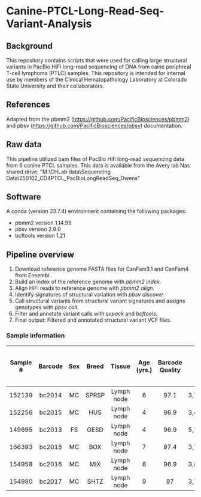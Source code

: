 # Canine-PTCL-Long-Read-Seq-Variant-Analysis
## Background
This repository contains scripts that were used for calling large structural variants in PacBio HiFi long-read sequencing of DNA from caine periphreal T-cell lymphoma (PTLC) samples. This repository is intended for internal use by members of the Clinical Hematopathology Laboratory at Colorado State University and their collaborators. 
## References
Adapted from the pbmm2 (https://github.com/PacificBiosciences/pbmm2) and pbsv (https://github.com/PacificBiosciences/pbsv) documentation.
## Raw data
This pipeline utilized bam files of PacBio Hifi long-read sequencing data from 6 canine PTCL samples. This data is available from the Avery lab Nas shared drive:
"M:\CHLab data\Sequencing Data\250102_CD4PTCL_PacBioLongReadSeq_Owens"
## Software
A conda (version 23.7.4) environment containing the following packages:
* pbmm2 version 1.14.99
* pbsv version 2.9.0
* bcftools version 1.21
## Pipeline overview
1. Download reference genome FASTA files for CanFam3.1 and CanFam4 from Ensembl.
2. Build an index of the reference genome with *pbmm2 index*.
3. Align HiFi reads to reference genome with *pbmm2 align*.
4. Identify signatures of structural variation with *pbsv discover*.
5. Call structural variants from structural variant signatures and assigns genotypes with *pbsv call*.
6. Filter and annotate variant calls with *svpack* and *bcftools*.
7. Final output: Filtered and annotated structural variant VCF files.
### Sample information
| **Sample #**| **Barcode** | **Sex**| **Breed** | **Tissue** | **Age (yrs.)**| **Barcode Quality**| **HiFi Reads** | **HiFi Yield (GB)**| **HiFi Read Length (mean, bp)** | **HiFi Read Quality (median, QV)**|
|:-----------:|:-----------:|:------:|:---------:|:----------:|:-------------:|:------------------:|:--------------:|:------------------:|:-------------------------------:|:---------------------------------:|
| 152139      | bc2014      | MC     | SPRSP     | Lymph node | 6             | 97.1               | 3,735,101      | 28.0               | 7,507                           | Q37                               |
| 152256      | bc2015      | MC     | HUS       | Lymph node | 4             | 96.9               | 3,474,221      | 23.1               | 6,660                           | Q38                               |
| 149695      | bc2013      | FS     | OESD      | Lymph node | 4             | 96.9               | 5,733,070      | 32.2               | 5,614                           | Q40                               |
| 166393      | bc2018      | MC     | BOX       | Lymph node | 7             | 97.4               | 3,766,001      | 25.0               | 6,639                           | Q39                               |
| 154958      | bc2016      | MC     | MIX       | Lymph node | 8             | 96.9               | 3,833,417      | 26.8               | 6,989                           | Q37                               |
| 154980      | bc2017      | MC     | SHTZ      | Lymph node | 9             | 97                 | 3,715,223      | 28.0               | 7,553                           | Q37                               |
